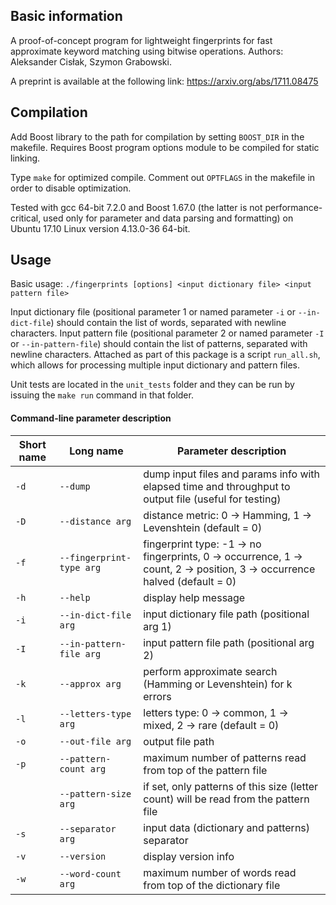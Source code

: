 ## Basic information

A proof-of-concept program for lightweight fingerprints for fast approximate keyword matching using bitwise operations. Authors: Aleksander Cisłak, Szymon Grabowski.

A preprint is available at the following link: https://arxiv.org/abs/1711.08475

## Compilation

Add Boost library to the path for compilation by setting `BOOST_DIR` in the makefile. Requires Boost program options module to be compiled for static linking.

Type `make` for optimized compile.
Comment out `OPTFLAGS` in the makefile in order to disable optimization.

Tested with gcc 64-bit 7.2.0 and Boost 1.67.0 (the latter is not performance-critical, used only for parameter and data parsing and formatting) on Ubuntu 17.10 Linux version 4.13.0-36 64-bit.

## Usage

Basic usage: `./fingerprints [options] <input dictionary file> <input pattern file>`

Input dictionary file (positional parameter 1 or named parameter `-i` or `--in-dict-file`) should contain the list of words, separated with newline characters.
Input pattern file (positional parameter 2 or named parameter `-I` or `--in-pattern-file`) should contain the list of patterns, separated with newline characters.
Attached as part of this package is a script `run_all.sh`, which allows for processing multiple input dictionary and pattern files.

Unit tests are located in the `unit_tests` folder and they can be run by issuing the `make run` command in that folder.

#### Command-line parameter description

Short name | Long name                | Parameter description
---------- | ------------------------ | ---------------------
`-d`       | `--dump`                 | dump input files and params info with elapsed time and throughput to output file (useful for testing)
`-D`       | `--distance arg`         | distance metric: 0 &rarr; Hamming, 1 &rarr; Levenshtein (default = 0)
`-f`       | `--fingerprint-type arg` | fingerprint type: -1 &rarr; no fingerprints, 0 &rarr; occurrence, 1 &rarr; count, 2 &rarr; position, 3 &rarr; occurrence halved (default = 0)
`-h`       | `--help`                 | display help message
`-i`       | `--in-dict-file arg`     | input dictionary file path (positional arg 1)
`-I`       | `--in-pattern-file arg`  | input pattern file path (positional arg 2)
`-k`       | `--approx arg`           | perform approximate search (Hamming or Levenshtein) for k errors
`-l`       | `--letters-type arg`     | letters type: 0 &rarr; common, 1 &rarr; mixed, 2 &rarr; rare (default = 0)
`-o`       | `--out-file arg`         | output file path
`-p`       | `--pattern-count arg`    | maximum number of patterns read from top of the pattern file
&nbsp;     | `--pattern-size arg`     | if set, only patterns of this size (letter count) will be read from the pattern file
`-s`       | `--separator arg`        | input data (dictionary and patterns) separator
`-v`       | `--version`              | display version info
`-w`       | `--word-count arg`       | maximum number of words read from top of the dictionary file
